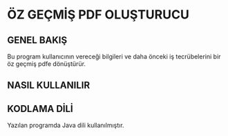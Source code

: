 # ÖZ GEÇMİŞ PDF OLUŞTURUCU

## GENEL BAKIŞ
Bu program kullanıcının vereceği bilgileri ve daha önceki iş tecrübelerini bir öz geçmiş pdfe dönüştürür.

## NASIL KULLANILIR


## KODLAMA DİLİ
Yazılan programda Java dili kullanılmıştır.
